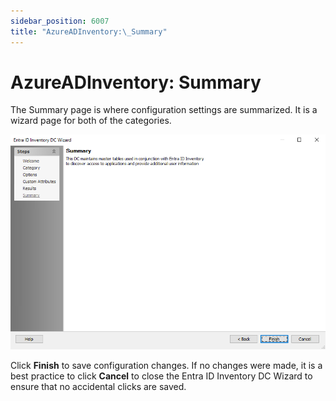 ```yaml
---
sidebar_position: 6007
title: "AzureADInventory:\_Summary"
---
```


# AzureADInventory: Summary

The Summary page is where configuration settings are summarized. It is a wizard page for both of the categories.

![Entra ID Inventory DC Wizard Summary page](../../../../../../../static/images/AccessAnalyzer_12.0/Content/Resources/Images/EnterpriseAuditor/Admin/DataCollector/EntraIDInventory/Summary.png "Entra ID Inventory DC Wizard Summary page")

Click **Finish** to save configuration changes. If no changes were made, it is a best practice to click **Cancel** to close the Entra ID Inventory DC Wizard to ensure that no accidental clicks are saved.